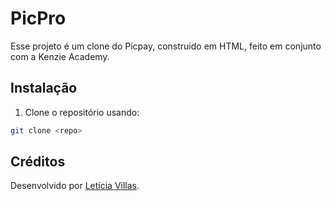 # PicPro

Esse projeto é um clone do Picpay, construido em HTML, feito em conjunto com a Kenzie Academy.

## Instalação

1. Clone o repositório usando:

```bash
git clone <repo>
```

##  Créditos

Desenvolvido por [Letícia Villas](https://github.com/leticialuckow).
